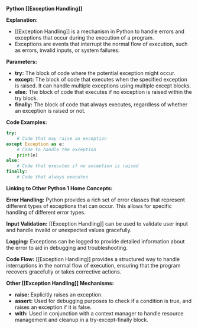 **Python [[Exception Handling]]**

**Explanation:**

* [[Exception Handling]] is a mechanism in Python to handle errors and exceptions that occur during the execution of a program.
* Exceptions are events that interrupt the normal flow of execution, such as errors, invalid inputs, or system failures.

**Parameters:**

* **try:** The block of code where the potential exception might occur.
* **except:** The block of code that executes when the specified exception is raised. It can handle multiple exceptions using multiple except blocks.
* **else:** The block of code that executes if no exception is raised within the try block.
* **finally:** The block of code that always executes, regardless of whether an exception is raised or not.

**Code Examples:**

```python
try:
    # Code that may raise an exception
except Exception as e:
    # Code to handle the exception
    print(e)
else:
    # Code that executes if no exception is raised
finally:
    # Code that always executes
```

**Linking to Other Python 1 Home Concepts:**

**Error Handling:** Python provides a rich set of error classes that represent different types of exceptions that can occur. This allows for specific handling of different error types.

**Input Validation:** [[Exception Handling]] can be used to validate user input and handle invalid or unexpected values gracefully.

**Logging:** Exceptions can be logged to provide detailed information about the error to aid in debugging and troubleshooting.

**Code Flow:** [[Exception Handling]] provides a structured way to handle interruptions in the normal flow of execution, ensuring that the program recovers gracefully or takes corrective actions.

**Other [[Exception Handling]] Mechanisms:**

* **raise:** Explicitly raises an exception.
* **assert:** Used for debugging purposes to check if a condition is true, and raises an exception if it is false.
* **with:** Used in conjunction with a context manager to handle resource management and cleanup in a try-except-finally block.